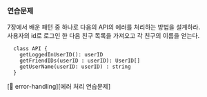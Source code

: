### 연습문제
7장에서 배운 패턴 중 하나로 다음의 API의 에러를 처리하는 방법을 설계하라. <br>
사용자의 id로 로그인 한 다음 친구 목록을 가져오고 각 친구의 이름을 얻는다.<br>

```
  class API {
    getLoggedInUserID(): userID
    getFriendIDs(userID : userID): UserID[]
    getUserName(userID: userID) : string
  }
```


[:memo: error-handling][에러 처리 연습문제]

[error-handling]: /onebite-TypeScript/section01
